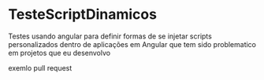 # TesteScriptDinamicos



Testes usando angular para definir formas de se injetar scripts personalizados dentro de aplicações em Angular que tem sido problematico em projetos que eu desenvolvo


exemlo pull request
